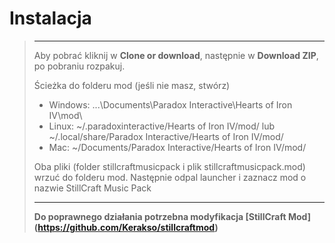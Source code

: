 # Instalacja
> ----------
>
> Aby pobrać kliknij w **Clone or download**, następnie w **Download ZIP**, po pobraniu rozpakuj.
> 
> Ścieżka do folderu mod (jeśli nie masz, stwórz)
> - Windows: ...\Documents\Paradox Interactive\Hearts of Iron IV\mod\
> - Linux: ~/.paradoxinteractive/Hearts of Iron IV/mod/ lub ~/.local/share/Paradox Interactive/Hearts of Iron IV/mod/
> - Mac: ~/Documents/Paradox Interactive/Hearts of Iron IV/mod/
> 
> Oba pliki (folder stillcraftmusicpack i plik stillcraftmusicpack.mod) wrzuć do folderu mod. Następnie odpal launcher
> i zaznacz mod o nazwie StillCraft Music Pack
>
> ----------
> **Do poprawnego działania potrzebna modyfikacja [**StillCraft Mod**] (https://github.com/Kerakso/stillcraftmod)**